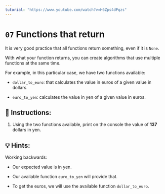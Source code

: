 ```yaml
---
tutorial: "https://www.youtube.com/watch?v=H6Zps4dPqzs"
---
```


# `07` Functions that return

It is very good practice that all functions return something, even if it is `None`. 

With what your function returns, you can create algorithms that use multiple functions at the same time.

For example, in this particular case, we have two functions available:

+ `dollar_to_euro`: that calculates the value in euros of a given value in dollars.

+ `euro_to_yen`: calculates the value in yen of a given value in euros.

## 📝 Instructions:

1. Using the two functions available, print on the console the value of **137** dollars in yen.

## 💡 Hints:

Working backwards:

- Our expected value is in yen. 

- Our available function `euro_to_yen` will provide that.

- To get the euros, we will use the available function `dollar_to_euro`.
